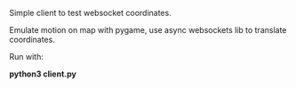 Simple client to test websocket coordinates.

Emulate motion on map with pygame, use async websockets lib to translate coordinates.

Run with: 

**python3 client.py**